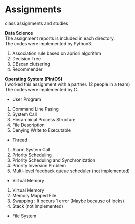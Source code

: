 # Assignments
class assignments and studies

**Data Science** <br />
The assignment reports is included in each directory.  
The codes were implemented by Python3.
1. Association rule based on apriori algorithm
2. Decision Tree
3. DBscan clutsering
4. Recommender

**Operating System (PintOS)** <br />
I worked this assignment with a partner. (2 people in a team)  
The codes were implemented by C.
- User Program
 1. Command Line Pasing
 2. System Call
 3. Hierarchical Process Structure
 4. File Description
 5. Denying Write to Executable
  
- Thread
 1. Alarm System Call
 2. Priority Scheduling
 3. Priority Scheduling and Synchronization
 4. Priority Inversion Problem
 5. Multi-level feedback queue scheduler (not implemented)
  
- Virtual Memory
 1. Virtual Memory
 2. Memory Mapped File
 3. Swapping
    : It occurs 1 error (Maybe because of locks)
 4. Stack (not implemented)
 
- File System
